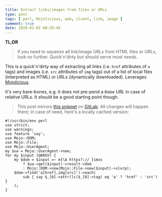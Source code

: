 ```yaml
---
title: Extract links/images from files or URLs
type: post
tags: [ perl, Mojolicious, web, client, link, image ]
comment: true
date: 2020-01-02 00:29:45
---
```


**TL;DR**

> if you need to squeeze all link/image URLs from HTML files or URLs, 
> look no further. Quick'n'dirty but should serve most needs.

<script src="https://gitlab.com/polettix/notechs/snippets/1926435.js"></script>

This is a quick'n'dirty way of extracting all links (i.e. `href` attributes of `a` tags) and images (i.e. `src` attributes of `img` tags) out of a list of local files (interpreted as HTML) or URLs (dynamically downloaded). Leverages [Mojolicious][].

It's very bare-bones, e.g. it does not pre-pend a *base URL* in case of relative URLs. It should be a good starting point though.

> This post mirrors [this snippet][snippet] on [GitLab][]. All changes will happen
> there; in case of need, here's a locally cached version:

~~~~
#!/usr/bin/env perl
use strict;
use warnings;
use feature 'say';
use Mojo::DOM;
use Mojo::File;
use Mojo::UserAgent;
my $ua = Mojo::UserAgent->new;
for my $input (@ARGV) {
    my $dom = $input =~ m{\A https?:// }imxs
        ? $ua->get($input)->result->dom
        : Mojo::DOM->new(Mojo::File->new($input)->slurp);
    $dom->find('a[href],img[src]')->each(
        sub { say $_[0]->attr(lc($_[0]->tag) eq 'a' ? 'href' : 'src') }
    );
}
~~~~

[Mojolicious]: https://metacpan.org/release/Mojolicious
[snippet]: https://gitlab.com/polettix/notechs/snippets/1926435
[GitLab]: https://gitlab.com/
